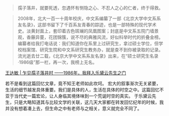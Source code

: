 > 孺子落井，就要死透，忽遇怀有恻隐之心、不忍人之心的仁者，终于得救。

> 2008年，北大一百一十周年校庆，中文系编纂了一部《北京大学中文系系友名录》，这部书留下了千百系友青春的踪迹，也是一部特殊的现代学术史。淡黄封面上，套印着古色斑斓的凤凰图案；封底是中文系五院门墙景观，香藤异蔓，花团锦簇，说不尽的典雅风流，好似科举时代的折叠金榜。编纂者给我打电话说：我们知道你在系里上过研究生，拿过硕士学位，但学校档案馆、研究生院和中文系研究生教务办，就是查不到你被录取的记录。流光逝去廿二载，《北京大学中文系系友名录》出来，在“硕士研究生名录·1986级”那一栏，再一次，我榜上无名。

[王达敏 | 乍见孺子落井时 ——1986年，我拜入乐黛云先生之门](https://mp.weixin.qq.com/s/rSFag0aYpSMQzZb2_SwVBw)

若不是看到这篇回忆文章，竟不知王老师如此坎坷。
宏大的叙事渐次无关紧要，生活的细节越发具体重要。我们是具体的人，生活在具体的时空之中。这篇回忆不亚于当代史一篇宏论，让人身临其境体味到一个荒诞时空的真实。
于乐黛云先生，只是大略知道其与比较文学的关联，这几天大家都在转发回忆纪年的时候，我并没有想着凑上去，但生命之中有老师与之相关，意义就完全不同了。